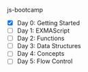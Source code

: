 js-bootcamp
- [x] Day 0: Getting Started
- [ ] Day 1: EXMAScript
- [ ] Day 2: Functions
- [ ] Day 3: Data Structures
- [ ] Day 4: Concepts
- [ ] Day 5: Flow Control